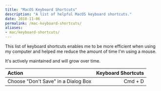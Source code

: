 ```yaml
---
title: "MacOS Keyboard Shortcuts"
description: "A list of helpful MacOS keyboard shortcuts."
date: 2018-11-06
permalink: /mac-keyboard-shortcuts/
aliases:
- mac/keyboard-shortcuts/
---
```


This list of keyboard shortcuts enables me to be more efficient when using my computer and helped me reduce the amount of time I'm using a mouse.

It's actively maintained and will grow over time.

| Action                              | Keyboard Shortcuts |
| :---------------------------------- | -----------------: |
| Choose "Don't Save" in a Dialog Box | Cmd + D            |
